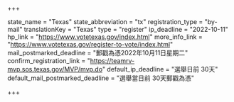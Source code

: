+++

state_name = "Texas"
state_abbreviation = "tx"
registration_type = "by-mail"
translationKey = "Texas"
type = "register"
ip_deadline = "2022-10-11"
hp_link = "https://www.votetexas.gov/index.html"
more_info_link = "https://www.votetexas.gov/register-to-vote/index.html"
mail_postmarked_deadline = "郵戳為憑2022年10月11日星期二"
confirm_registration_link = "https://teamrv-mvp.sos.texas.gov/MVP/mvp.do"
default_ip_deadline = "選舉日前 30天"
default_mail_postmarked_deadline = "選舉當日前 30天郵戳為憑"

+++